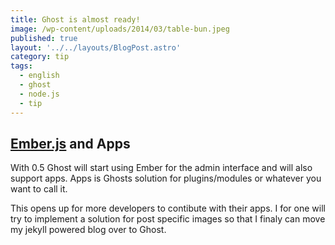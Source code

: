 ```yaml
---
title: Ghost is almost ready!
image: /wp-content/uploads/2014/03/table-bun.jpeg
published: true
layout: '../../layouts/BlogPost.astro'
category: tip
tags:
  - english
  - ghost
  - node.js
  - tip
---
```


## [Ember.js][1] and Apps

With 0.5 Ghost will start using Ember for the admin interface and will also support apps. Apps is Ghosts solution for plugins/modules or whatever you want to call it.

This opens up for more developers to contibute with their apps. I for one will try to implement a solution for post specific images so that I finaly can move my jekyll powered blog over to Ghost.

[1]: http://emberjs.com/
